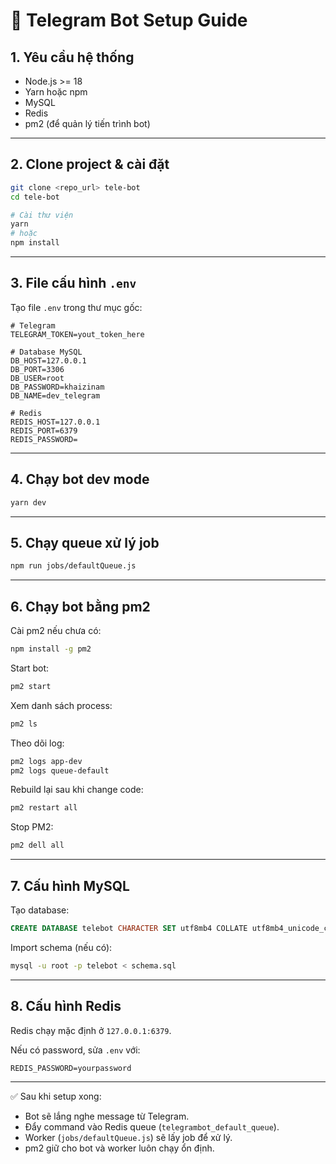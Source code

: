 # 📖 Telegram Bot Setup Guide

## 1. Yêu cầu hệ thống
- Node.js >= 18  
- Yarn hoặc npm  
- MySQL  
- Redis  
- pm2 (để quản lý tiến trình bot)  

---

## 2. Clone project & cài đặt
```bash
git clone <repo_url> tele-bot
cd tele-bot

# Cài thư viện
yarn
# hoặc
npm install
```

---

## 3. File cấu hình `.env`
Tạo file `.env` trong thư mục gốc:

```env
# Telegram
TELEGRAM_TOKEN=yout_token_here

# Database MySQL
DB_HOST=127.0.0.1
DB_PORT=3306
DB_USER=root
DB_PASSWORD=khaizinam
DB_NAME=dev_telegram

# Redis
REDIS_HOST=127.0.0.1
REDIS_PORT=6379
REDIS_PASSWORD=
```

---

## 4. Chạy bot dev mode
```bash
yarn dev
```

---

## 5. Chạy queue xử lý job
```bash
npm run jobs/defaultQueue.js
```

---

## 6. Chạy bot bằng pm2
Cài pm2 nếu chưa có:
```bash
npm install -g pm2
```

Start bot:
```bash
pm2 start
```

Xem danh sách process:
```bash
pm2 ls
```

Theo dõi log:
```bash
pm2 logs app-dev
pm2 logs queue-default
```

Rebuild lại sau khi change code:
```bash
pm2 restart all
```

Stop PM2:
```bash
pm2 dell all
```

---

## 7. Cấu hình MySQL
Tạo database:
```sql
CREATE DATABASE telebot CHARACTER SET utf8mb4 COLLATE utf8mb4_unicode_ci;
```

Import schema (nếu có):
```bash
mysql -u root -p telebot < schema.sql
```

---

## 8. Cấu hình Redis
Redis chạy mặc định ở `127.0.0.1:6379`.

Nếu có password, sửa `.env` với:
```env
REDIS_PASSWORD=yourpassword
```

---

✅ Sau khi setup xong:  
- Bot sẽ lắng nghe message từ Telegram.  
- Đẩy command vào Redis queue (`telegrambot_default_queue`).  
- Worker (`jobs/defaultQueue.js`) sẽ lấy job để xử lý.  
- pm2 giữ cho bot và worker luôn chạy ổn định.
